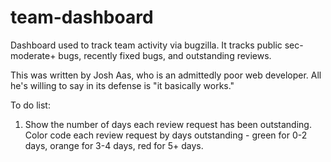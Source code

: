 team-dashboard
==============

Dashboard used to track team activity via bugzilla. It tracks public sec-moderate+ bugs, recently fixed bugs, and outstanding reviews.

This was written by Josh Aas, who is an admittedly poor web developer. All he's willing to say in its defense is "it basically works."

To do list:

1. Show the number of days each review request has been outstanding. Color code each review request by days outstanding - green for 0-2 days, orange for 3-4 days, red for 5+ days.
